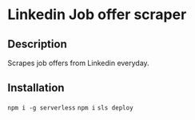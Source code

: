 # Linkedin Job offer scraper

## Description

Scrapes job offers from Linkedin everyday.

## Installation

`npm i -g serverless`
`npm i`
`sls deploy`
